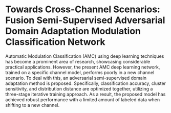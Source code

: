 # Towards Cross-Channel Scenarios: Fusion Semi-Supervised Adversarial Domain Adaptation Modulation Classification Network
Automatic Modulation Classification (AMC) using deep learning techniques has become a prominent area of research, showcasing considerable practical applications. However, the present AMC deep learning network, trained on a specific channel model, performs poorly in a new channel scenario. To deal with this, an adversarial semi-supervised domain adaptation method is proposed. Specifically, classification accuracy, cluster sensitivity, and distribution distance are optimized together, utilizing a three-stage iterative training approach. As a result, the proposed model has achieved robust performance with a limited amount of labeled data when shifting to a new channel.
